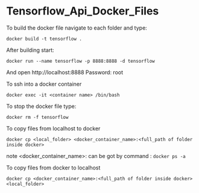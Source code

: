 # Tensorflow_Api_Docker_Files

To build the docker file navigate to each folder and type:

```
docker build -t tensorflow .
```

After building start:
```
docker run --name tensorflow -p 8888:8888 -d tensorflow
```
And open http://localhost:8888
Password: root

To ssh into a docker container 
```
docker exec -it <container name> /bin/bash
```

To stop the docker file type:

```
docker rm -f tensorflow
```

To copy files from localhost to docker 
```
docker cp <local_folder> <docker_container_name>:<full_path of folder inside docker>
```

note <docker_container_name>: can be got by command : ```docker ps -a```

To copy files from docker to localhost 
```
docker cp <docker_container_name>:<full_path of folder inside docker> <local_folder>
```
